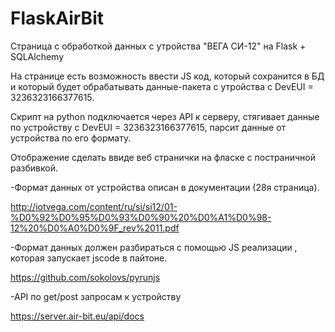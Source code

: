 # FlaskAirBit
Страница с обработкой данных с утройства "ВЕГА СИ-12" на Flask + SQLAlchemy

На странице есть возможность ввести JS код, который сохранится в БД и который будет обрабатывать данные-пакета c утройства с DevEUI = 3236323166377615.

Скрипт на python подключается через API к серверу, стягивает данные по устройству с DevEUI = 3236323166377615, парсит данные от устройства по его формату.

Отображение сделать ввиде веб странички на фласке с постраничной разбивкой.

-Формат данных от устройства описан в документации (28я страница).

http://iotvega.com/content/ru/si/si12/01-%D0%92%D0%95%D0%93%D0%90%20%D0%A1%D0%98-12%20%D0%A0%D0%9F_rev%2011.pdf

-Формат данных должен разбираться с помощью JS реализации , которая запускает jscode в пайтоне.

https://github.com/sokolovs/pyrunjs

-API по get/post запросам к устройству

https://server.air-bit.eu/api/docs
